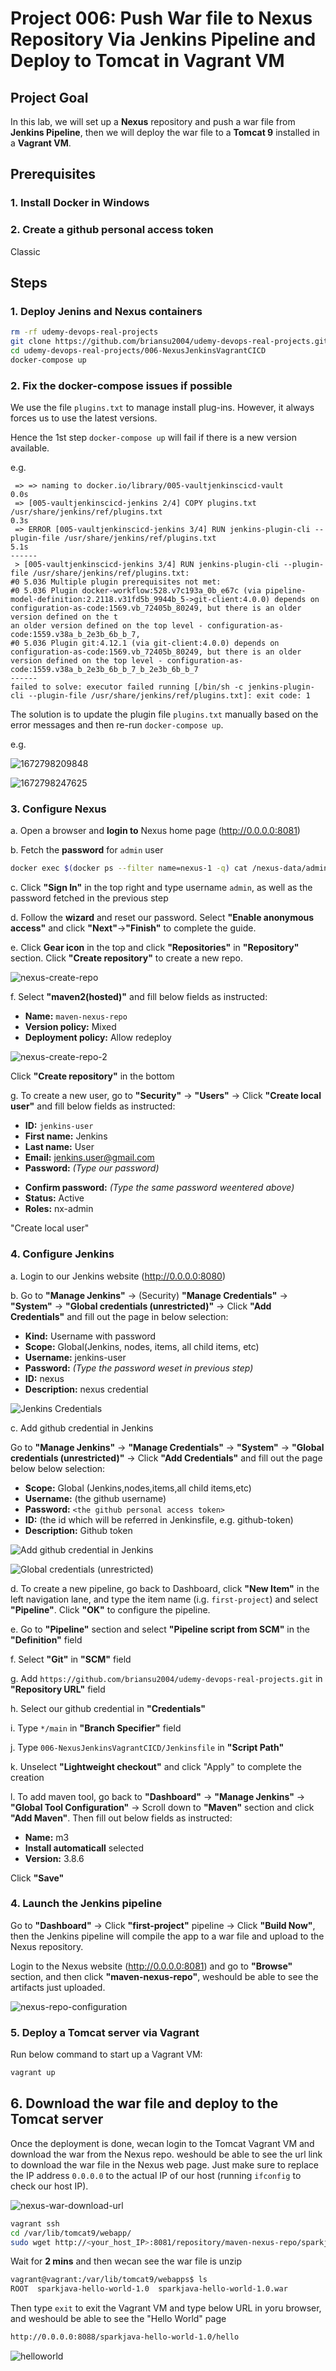 # Project 006: Push War file to Nexus Repository Via Jenkins Pipeline and Deploy to Tomcat in Vagrant VM

## Project Goal

In this lab, we will set up a **Nexus** repository and push a war file from **Jenkins Pipeline**, then we will deploy the war file to a **Tomcat 9** installed in a **Vagrant VM**.

## Prerequisites

### 1. Install Docker in Windows

### 2. Create a github personal access token

Classic

<!--
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
-->

## Steps

### 1. Deploy Jenins and Nexus containers

```bash
rm -rf udemy-devops-real-projects
git clone https://github.com/briansu2004/udemy-devops-real-projects.git
cd udemy-devops-real-projects/006-NexusJenkinsVagrantCICD
docker-compose up
```

<!--
```bash
docker-compose build
docker-compose up
```
-->

### 2. Fix the docker-compose issues if possible

We use the file `plugins.txt` to manage install plug-ins. However, it always forces us to use the latest versions.

Hence the 1st step `docker-compose up` will fail if there is a new version available.

e.g.

```dos
 => => naming to docker.io/library/005-vaultjenkinscicd-vault                                                                                                                               0.0s 
 => [005-vaultjenkinscicd-jenkins 2/4] COPY plugins.txt /usr/share/jenkins/ref/plugins.txt                                                                                                  0.3s 
 => ERROR [005-vaultjenkinscicd-jenkins 3/4] RUN jenkins-plugin-cli --plugin-file /usr/share/jenkins/ref/plugins.txt                                                                        5.1s 
------
 > [005-vaultjenkinscicd-jenkins 3/4] RUN jenkins-plugin-cli --plugin-file /usr/share/jenkins/ref/plugins.txt:
#0 5.036 Multiple plugin prerequisites not met:
#0 5.036 Plugin docker-workflow:528.v7c193a_0b_e67c (via pipeline-model-definition:2.2118.v31fd5b_9944b_5->git-client:4.0.0) depends on configuration-as-code:1569.vb_72405b_80249, but there is an older version defined on the t
an older version defined on the top level - configuration-as-code:1559.v38a_b_2e3b_6b_b_7,
#0 5.036 Plugin git:4.12.1 (via git-client:4.0.0) depends on configuration-as-code:1569.vb_72405b_80249, but there is an older version defined on the top level - configuration-as-code:1559.v38a_b_2e3b_6b_b_7_b_2e3b_6b_b_7
------
failed to solve: executor failed running [/bin/sh -c jenkins-plugin-cli --plugin-file /usr/share/jenkins/ref/plugins.txt]: exit code: 1
```

The solution is to update the plugin file `plugins.txt` manually based on the error messages and then re-run `docker-compose up`.

e.g.

![1672798209848](image/README/1672798209848.png)

![1672798247625](image/README/1672798247625.png)

### 3. Configure Nexus

a. Open a browser and **login to** Nexus home page (<http://0.0.0.0:8081>)

b. Fetch the **password** for `admin` user

```bash
docker exec $(docker ps --filter name=nexus-1 -q) cat /nexus-data/admin.password
```

<!--
```bash
DevOps 🚀 devbox % docker exec $(docker ps --filter name=nexus-1 -q) cat /nexus-data/admin.password
827c4aaf-5fe5-45af-a75f-540bab55a218%
```

827c4aaf-5fe5-45af-a75f-540bab55a218
-->

c. Click **"Sign In"** in the top right and type username `admin`, as well as the password fetched in the previous step

d. Follow the **wizard** and reset our password. Select **"Enable anonymous access"** and click **"Next"**->**"Finish"** to complete the guide.

<!--
DevOps2023
-->

e. Click **Gear icon** in the top and click **"Repositories"** in **"Repository"** section. Click **"Create repository"** to create a new repo.

![nexus-create-repo](images/nexus-create-repo.png)

f. Select **"maven2(hosted)"** and fill below fields as instructed:

- **Name:** `maven-nexus-repo`
- **Version policy:** Mixed
- **Deployment policy:** Allow redeploy

![nexus-create-repo-2](images/nexus-create-repo-2.png)

Click **"Create repository"** in the bottom

g. To create a new user, go to **"Security"** -> **"Users"** -> Click **"Create local user"** and fill below fields as instructed:

- **ID:** `jenkins-user`
- **First name:** Jenkins
- **Last name:** User
- **Email:** jenkins.user@gmail.com
- **Password:**  *(Type our password)*

<!--
DevOps2023
-->

- **Confirm password:**  *(Type the same password weentered above)*  
- **Status:** Active
- **Roles:** nx-admin

"Create local user"

### 4. Configure Jenkins

a. Login to our Jenkins website (<http://0.0.0.0:8080>)

<!--
b. Create First Admin User

admin

DevOps2023

admin@gmai.com
-->

b. Go to **"Manage Jenkins"** -> (Security) **"Manage Credentials"** -> **"System"** -> **"Global credentials (unrestricted)"** -> Click **"Add Credentials"** and fill out the page in below selection:

<!--
> Note: The **username** and **password** is in `.env` file

admin
DevOps2023

or

admin
bitnami
-->

- **Kind:** Username with password
- **Scope:** Global(Jenkins, nodes, items, all child items, etc)
- **Username:** jenkins-user
- **Password:** *(Type the password weset in previous step)*
- **ID:** nexus
- **Description:** nexus credential

![Jenkins Credentials](images/jenkins-01.png)

c. Add github credential in Jenkins

Go to **"Manage Jenkins"** -> **"Manage Credentials"** ->  **"System"** -> **"Global credentials (unrestricted)"** -> Click **"Add Credentials"** and fill out the page below below selection:

- **Scope:** Global (Jenkins,nodes,items,all child items,etc)
- **Username:** (the github username)
- **Password:** `<the github personal access token>`
- **ID:** (the id which will be referred in Jenkinsfile, e.g. github-token)
- **Description:** Github token

<!--
briansu2004
github-token
-->

<!--
github
profile photo
settings
Developer settings
Personal access tokens
Tokens (classic)
Generate new token
Generate new token (classic)
https://github.com/settings/tokens/new
Note
Expiration
Scopes
Generate token
Copy
-->

![Add github credential in Jenkins](image/README/step7.png)

![Global credentials (unrestricted)](image/README/global-credentials.png)

d. To create a new pipeline, go back to Dashboard, click **"New Item"** in the left navigation lane, and type the item name (i.g. `first-project`) and select **"Pipeline"**. Click **"OK"** to configure the pipeline.

e. Go to **"Pipeline"** section and select **"Pipeline script from SCM"** in the **"Definition"** field

f. Select **"Git"** in **"SCM"** field

g. Add `https://github.com/briansu2004/udemy-devops-real-projects.git` in **"Repository URL"** field

h. Select our github credential in **"Credentials"**

i. Type `*/main` in **"Branch Specifier"** field

j. Type `006-NexusJenkinsVagrantCICD/Jenkinsfile` in **"Script Path"**

k. Unselect **"Lightweight checkout"** and click "Apply" to complete the creation

l. To add maven tool, go back to **"Dashboard"** -> **"Manage Jenkins"** -> **"Global Tool Configuration"** -> Scroll down to **"Maven"** section and click **"Add Maven"**. Then fill out below fields as instructed:

- **Name:** m3
- **Install automaticall** selected
- **Version:** 3.8.6

Click **"Save"**

### 4. Launch the Jenkins pipeline

Go to **"Dashboard"** -> Click **"first-project"** pipeline -> Click **"Build Now"**, then the Jenkins pipeline will compile the app to a war file and upload to the Nexus repository.

Login to the Nexus website (<http://0.0.0.0:8081>) and go to **"Browse"** section, and then click **"maven-nexus-repo"**, weshould be able to see the artifacts just uploaded.

![nexus-repo-configuration](images/nexus-repo-configuration.png)

### 5. Deploy a Tomcat server via Vagrant

Run below command to start up a Vagrant VM:

```bash
vagrant up
```

## 6. Download the war file and deploy to the Tomcat server

Once the deployment is done, wecan login to the Tomcat Vagrant VM and download the war from the Nexus repo. weshould be able to see the url link to download the war file in the Nexus web page. Just make sure to replace the IP address `0.0.0.0` to the actual IP of our host (running `ifconfig` to check our host IP).

![nexus-war-download-url](images/nexus-war-download-url.png)

```bash
vagrant ssh
cd /var/lib/tomcat9/webapp/
sudo wget http://<your_host_IP>:8081/repository/maven-nexus-repo/sparkjava-hello-world/sparkjava-hello-world/1.0/sparkjava-hello-world-1.0.war 
```

Wait for **2 mins** and then wecan see the war file is unzip

```bash
vagrant@vagrant:/var/lib/tomcat9/webapps$ ls
ROOT  sparkjava-hello-world-1.0  sparkjava-hello-world-1.0.war
```

Then type `exit` to exit the Vagrant VM and type below URL in yoru browser, and weshould be able to see the "Hello World" page

```bash
http://0.0.0.0:8088/sparkjava-hello-world-1.0/hello
```

![helloworld](images/helloworld.png)

